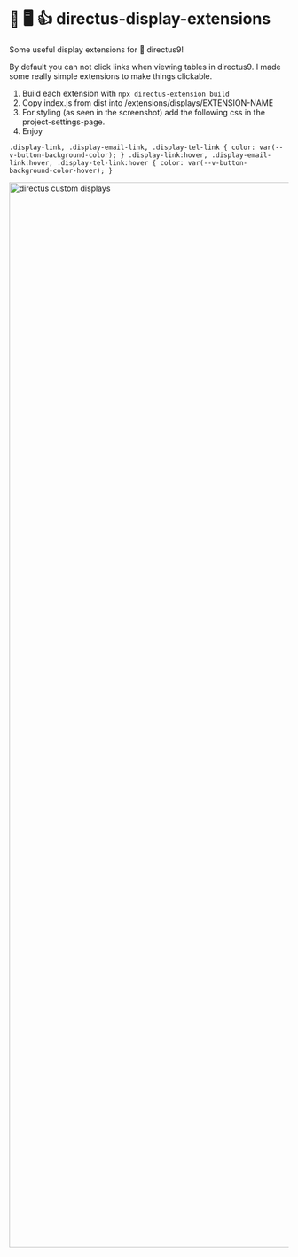 # 🐰 🖥 👍 directus-display-extensions

Some useful display extensions for 🐰 directus9!

By default you can not click links when viewing tables in directus9. I made some really simple extensions to make things clickable.

1. Build each extension with ``npx directus-extension build``
2. Copy index.js from dist into /extensions/displays/EXTENSION-NAME
3. For styling (as seen in the screenshot) add the following css in the project-settings-page.
4. Enjoy

``
.display-link, .display-email-link, .display-tel-link {
color: var(--v-button-background-color);
}
.display-link:hover, .display-email-link:hover, .display-tel-link:hover {
color: var(--v-button-background-color-hover);
}
``

<img width="1920" alt="directus custom displays" src="https://user-images.githubusercontent.com/25350597/144719955-d43e3ef0-b444-41eb-a2a9-c9b34bfff028.png">
